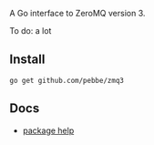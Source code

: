 A Go interface to ZeroMQ version 3.

To do: a lot

## Install

    go get github.com/pebbe/zmq3

## Docs

 * [package help](http://godoc.org/github.com/pebbe/zmq3)
